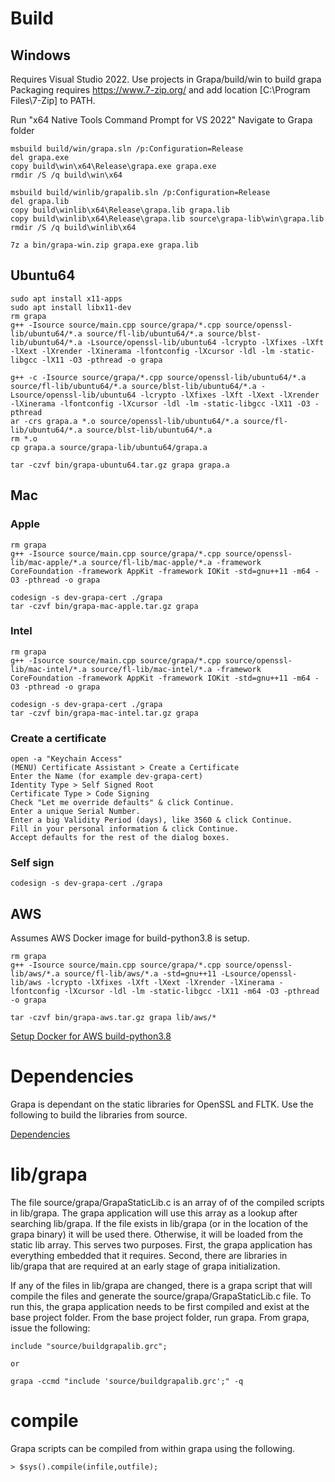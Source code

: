 # Build

## Windows
Requires Visual Studio 2022. Use projects in Grapa/build/win to build grapa
Packaging requires https://www.7-zip.org/ and add location [C:\Program Files\7-Zip] to PATH.

Run "x64 Native Tools Command Prompt for VS 2022"
Navigate to Grapa folder
```
msbuild build/win/grapa.sln /p:Configuration=Release
del grapa.exe
copy build\win\x64\Release\grapa.exe grapa.exe
rmdir /S /q build\win\x64

msbuild build/winlib/grapalib.sln /p:Configuration=Release
del grapa.lib
copy build\winlib\x64\Release\grapa.lib grapa.lib
copy build\winlib\x64\Release\grapa.lib source\grapa-lib\win\grapa.lib
rmdir /S /q build\winlib\x64

7z a bin/grapa-win.zip grapa.exe grapa.lib
```

## Ubuntu64
```
sudo apt install x11-apps
sudo apt install libx11-dev
rm grapa
g++ -Isource source/main.cpp source/grapa/*.cpp source/openssl-lib/ubuntu64/*.a source/fl-lib/ubuntu64/*.a source/blst-lib/ubuntu64/*.a -Lsource/openssl-lib/ubuntu64 -lcrypto -lXfixes -lXft -lXext -lXrender -lXinerama -lfontconfig -lXcursor -ldl -lm -static-libgcc -lX11 -O3 -pthread -o grapa

g++ -c -Isource source/grapa/*.cpp source/openssl-lib/ubuntu64/*.a source/fl-lib/ubuntu64/*.a source/blst-lib/ubuntu64/*.a -Lsource/openssl-lib/ubuntu64 -lcrypto -lXfixes -lXft -lXext -lXrender -lXinerama -lfontconfig -lXcursor -ldl -lm -static-libgcc -lX11 -O3 -pthread
ar -crs grapa.a *.o source/openssl-lib/ubuntu64/*.a source/fl-lib/ubuntu64/*.a source/blst-lib/ubuntu64/*.a
rm *.o
cp grapa.a source/grapa-lib/ubuntu64/grapa.a

tar -czvf bin/grapa-ubuntu64.tar.gz grapa grapa.a
```

## Mac

### Apple
```
rm grapa
g++ -Isource source/main.cpp source/grapa/*.cpp source/openssl-lib/mac-apple/*.a source/fl-lib/mac-apple/*.a -framework CoreFoundation -framework AppKit -framework IOKit -std=gnu++11 -m64 -O3 -pthread -o grapa

codesign -s dev-grapa-cert ./grapa
tar -czvf bin/grapa-mac-apple.tar.gz grapa
```

### Intel
```
rm grapa
g++ -Isource source/main.cpp source/grapa/*.cpp source/openssl-lib/mac-intel/*.a source/fl-lib/mac-intel/*.a -framework CoreFoundation -framework AppKit -framework IOKit -std=gnu++11 -m64 -O3 -pthread -o grapa

codesign -s dev-grapa-cert ./grapa
tar -czvf bin/grapa-mac-intel.tar.gz grapa
```

### Create a certificate
	open -a "Keychain Access"
	(MENU) Certificate Assistant > Create a Certificate
	Enter the Name (for example dev-grapa-cert)
	Identity Type > Self Signed Root
	Certificate Type > Code Signing
	Check "Let me override defaults" & click Continue.
	Enter a unique Serial Number.
	Enter a big Validity Period (days), like 3560 & click Continue.
	Fill in your personal information & click Continue.
	Accept defaults for the rest of the dialog boxes.

### Self sign
```
codesign -s dev-grapa-cert ./grapa
```

## AWS
Assumes AWS Docker image for build-python3.8 is setup.

```
rm grapa
g++ -Isource source/main.cpp source/grapa/*.cpp source/openssl-lib/aws/*.a source/fl-lib/aws/*.a -std=gnu++11 -Lsource/openssl-lib/aws -lcrypto -lXfixes -lXft -lXext -lXrender -lXinerama -lfontconfig -lXcursor -ldl -lm -static-libgcc -lX11 -m64 -O3 -pthread -o grapa

tar -czvf bin/grapa-aws.tar.gz grapa lib/aws/*
```

[Setup Docker for AWS build-python3.8](SETUPAWSDOCKER.md)

# Dependencies
Grapa is dependant on the static libraries for OpenSSL and FLTK. Use the following to build the libraries from source. 

[Dependencies](DEPENDENCIES.md)

# lib/grapa

The file source/grapa/GrapaStaticLib.c is an array of of the compiled scripts in lib/grapa. The grapa application will use this array as a lookup after searching lib/grapa. If the file exists in lib/grapa (or in the location of the grapa binary) it will be used there. Otherwise, it will be loaded from the static lib array. This serves two purposes. First, the grapa application has everything embedded that it requires. Second, there are libraries in lib/grapa that are required at an early stage of grapa initialization.

If any of the files in lib/grapa are changed, there is a grapa script that will compile the files and generate the source/grapa/GrapaStaticLib.c file. To run this, the grapa application needs to be first compiled and exist at the base project folder. From the base project folder, run grapa. From grapa, issue the following:
```
include "source/buildgrapalib.grc";

or

grapa -ccmd "include 'source/buildgrapalib.grc';" -q
```

# compile
Grapa scripts can be compiled from within grapa using the following.
```
> $sys().compile(infile,outfile);
```
